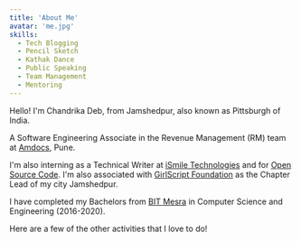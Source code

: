 ```yaml
---
title: 'About Me'
avatar: 'me.jpg'
skills:
  - Tech Blogging
  - Pencil Sketch
  - Kathak Dance
  - Public Speaking
  - Team Management
  - Mentoring
---
```


Hello! I'm Chandrika Deb, from Jamshedpur, also known as Pittsburgh of India.

A Software Engineering Associate in the Revenue Management (RM) team at [Amdocs](https://www.amdocs.com/), Pune.

I'm also interning as a Technical Writer at [iSmile Technologies](https://www.ismiletechnologies.com/) and for [Open Source Code](https://opensourcecode.tech/). I'm also associated with [GirlScript Foundation](https://www.girlscript.tech/) as the Chapter Lead of my city Jamshedpur.

I have completed my Bachelors from [BIT Mesra](https://www.bitmesra.ac.in/) in Computer Science and Engineering (2016-2020).

Here are a few of the other activities that I love to do!
